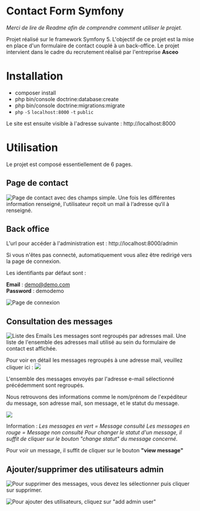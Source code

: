 # Contact Form Symfony
*Merci de lire de Readme afin de comprendre comment utiliser le projet.* 

Projet réalisé sur le framework Symfony 5. L'objectif de ce projet est la mise en place d'un formulaire de contact couplé à un back-office. 
Le projet intervient dans le cadre du recrutement réalisé par l'entreprise **Asceo**

# Installation

- composer install 
- php bin/console doctrine:database:create
- php bin/console doctrine:migrations:migrate
- `php` `-S` `localhost:8000` `-t` `public`

Le site est ensuite visible à l'adresse suivante : http://localhost:8000

# Utilisation

Le projet est composé essentiellement de 6 pages. 

## Page de contact

![Page de contact avec des champs simple. Une fois les différentes information renseigné, l'utilisateur reçoit un mail à l‘adresse qu‘il à renseigné.](https://prnt.sc/1y2rfpo)

## Back office

L'url pour accéder à l'administration est : http://localhost:8000/admin

Si vous n'êtes pas connecté, automatiquement vous allez être redirigé vers la page de connexion. 

Les identifiants par défaut sont : 

**Email** : demo@demo.com	
**Password** : demodemo

![**Page de connexion**](https://prnt.sc/1y2s9nm)


## Consultation des messages

![Liste des Emails](https://prnt.sc/1y2smlf)
Les messages sont regroupés par adresses mail. 
Une liste de l'ensemble des adresses mail utilisé au sein du formulaire de contact est affichée.

Pour voir en détail les messages regroupés à une adresse mail, veuillez cliquer ici : 
![](https://prnt.sc/1y2sob9)


L'ensemble des messages envoyés par l'adresse e-mail sélectionné précédemment sont regroupés. 

Nous retrouvons des informations comme le nom/prénom de l'expéditeur du message, son adresse mail, son message, et le statut du message. 

![](https://prnt.sc/1y2t2ab)

Information : 
*Les messages en vert = Message consulté 
Les messages en rouge = Message non consulté
Pour changer le statut d'un message, il suffit de cliquer sur le bouton "change statut" du message concerné.* 

Pour voir un message, il suffit de cliquer sur le bouton **"view message"**

## Ajouter/supprimer des utilisateurs admin

![Pour supprimer des messages, vous devez les sélectionner puis cliquer sur supprimer. ](https://prnt.sc/1y2u0wn)


![Pour ajouter des utilisateurs, cliquez sur "add admin user"](https://prnt.sc/1y2u4us)

